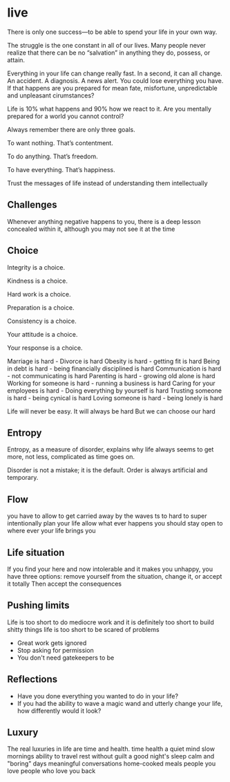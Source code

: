 # live
There is only one success—to be able to spend your life in your own way.

The struggle is the one constant in all of our lives.
Many people never realize that there can be no “salvation” in anything they do, possess, or attain.

Everything in your life can change really fast. In a second, it can all change. An accident. A diagnosis. A news alert. You could lose everything you have. If that happens are you prepared for mean fate, misfortune, unpredictable and unpleasant cirumstances?

Life is 10% what happens and 90% how we react to it.
Are you mentally prepared for a world you cannot control?

Always remember there are only three goals.

To want nothing. That’s contentment.

To do anything. That’s freedom.

To have everything. That’s happiness.

Trust the messages of life instead of understanding them intellectually

## Challenges
Whenever anything negative happens to you, there is a deep lesson concealed within it, although you may not see it at the time

## Choice
Integrity is a choice.

Kindness is a choice.

Hard work is a choice.

Preparation is a choice.

Consistency is a choice.

Your attitude is a choice.

Your response is a choice.

Marriage is hard - Divorce is hard
Obesity is hard - getting fit is hard
Being in debt is hard - being financially disciplined is hard Communication is hard - not communicating is hard
Parenting is hard - growing old alone is hard
Working for someone is hard - running a business is hard
Caring for your employees is hard - Doing everything by yourself is hard
Trusting someone is hard - being cynical is hard
Loving someone is hard - being lonely is hard

Life will never be easy. It will always be hard But we can choose our hard


## Entropy
Entropy, as a measure of disorder, explains why life always seems to get more, not less, complicated as time goes on.

Disorder is not a mistake; it is the default. Order is always artificial and temporary.

## Flow
you have to allow to get carried away by the waves ts to hard to super intentionally plan your life allow what ever happens you should stay open to where ever your life brings you
## Life situation
If you find your here and now intolerable and it makes you unhappy, you have three options: remove yourself from the situation, change it, or accept it totally Then accept the consequences
## Pushing limits
Life is too short to do mediocre work and it is definitely too short to build shitty things life is too short to be scared of problems

* Great work gets ignored
* Stop asking for permission
* You don't need gatekeepers to be

## Reflections
- Have you done everything you wanted to do in your life?
- If you had the ability to wave a magic wand and utterly change your life, how differently would it look?

## Luxury
The real luxuries in life are time and health.
time health
a quiet mind
slow mornings
ability to travel
rest without guilt
a good night's sleep
calm and "boring" days
meaningful conversations
home-cooked meals
people you love
people who love you back